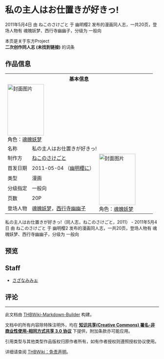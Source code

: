 # 私の主人はお仕置きが好きっ!

<!-- source html: G:\repos\THBWiki-Markdown-Builder\THBWikiMarkdown\Temp\main\e\e9\ns0%3A%E7%A7%81%E3%81%AE%E4%B8%BB%E4%BA%BA%E3%81%AF%E3%81%8A%E4%BB%95%E7%BD%AE%E3%81%8D%E3%81%8C%E5%A5%BD%E3%81%8D%E3%81%A3%21.html -->

2011年5月4日 由 ねこのさけごと 于 幽明樱2 发布的漫画同人志，一共20页，登场人物有 魂魄妖梦、西行寺幽幽子，分级为 一般向

本页是关于东方Project  
 **二次创作同人志 (未找到链接)** 的词条

## 作品信息

<table><tbody><tr><th colspan="3">基本信息</th></tr><tr><td class="cover-artwork-mobile" colspan="2"><a href="./文件-私の主人はお仕置きが好きっ!封面.jpg.md" class="image" title="封面图片"><img alt="封面图片" src="https://upload.thwiki.cc/thumb/9/92/%E7%A7%81%E3%81%AE%E4%B8%BB%E4%BA%BA%E3%81%AF%E3%81%8A%E4%BB%95%E7%BD%AE%E3%81%8D%E3%81%8C%E5%A5%BD%E3%81%8D%E3%81%A3%21%E5%B0%81%E9%9D%A2.jpg/119px-%E7%A7%81%E3%81%AE%E4%B8%BB%E4%BA%BA%E3%81%AF%E3%81%8A%E4%BB%95%E7%BD%AE%E3%81%8D%E3%81%8C%E5%A5%BD%E3%81%8D%E3%81%A3%21%E5%B0%81%E9%9D%A2.jpg" decoding="async" loading="lazy" width="119" height="168" srcset="https://upload.thwiki.cc/thumb/9/92/%E7%A7%81%E3%81%AE%E4%B8%BB%E4%BA%BA%E3%81%AF%E3%81%8A%E4%BB%95%E7%BD%AE%E3%81%8D%E3%81%8C%E5%A5%BD%E3%81%8D%E3%81%A3%21%E5%B0%81%E9%9D%A2.jpg/178px-%E7%A7%81%E3%81%AE%E4%B8%BB%E4%BA%BA%E3%81%AF%E3%81%8A%E4%BB%95%E7%BD%AE%E3%81%8D%E3%81%8C%E5%A5%BD%E3%81%8D%E3%81%A3%21%E5%B0%81%E9%9D%A2.jpg 1.5x, https://upload.thwiki.cc/thumb/9/92/%E7%A7%81%E3%81%AE%E4%B8%BB%E4%BA%BA%E3%81%AF%E3%81%8A%E4%BB%95%E7%BD%AE%E3%81%8D%E3%81%8C%E5%A5%BD%E3%81%8D%E3%81%A3%21%E5%B0%81%E9%9D%A2.jpg/238px-%E7%A7%81%E3%81%AE%E4%B8%BB%E4%BA%BA%E3%81%AF%E3%81%8A%E4%BB%95%E7%BD%AE%E3%81%8D%E3%81%8C%E5%A5%BD%E3%81%8D%E3%81%A3%21%E5%B0%81%E9%9D%A2.jpg 2x" data-file-width="600" data-file-height="847"></a><div class="cover-char">角色：<a href="./魂魄妖梦.md" title="魂魄妖梦">魂魄妖梦</a></div></td>
</tr><tr><td class="label">名称</td><td colspan="2"> 私の主人はお仕置きが好きっ! </td></tr><tr><td class="label">制作方</td><td><a href="./ねこのさけごと.md" title="ねこのさけごと">ねこのさけごと</a></td><td class="cover-artwork" rowspan="6" style="min-width:168px;"><a href="./文件-私の主人はお仕置きが好きっ!封面.jpg.md" class="image" title="封面图片"><img alt="封面图片" src="https://upload.thwiki.cc/thumb/9/92/%E7%A7%81%E3%81%AE%E4%B8%BB%E4%BA%BA%E3%81%AF%E3%81%8A%E4%BB%95%E7%BD%AE%E3%81%8D%E3%81%8C%E5%A5%BD%E3%81%8D%E3%81%A3%21%E5%B0%81%E9%9D%A2.jpg/119px-%E7%A7%81%E3%81%AE%E4%B8%BB%E4%BA%BA%E3%81%AF%E3%81%8A%E4%BB%95%E7%BD%AE%E3%81%8D%E3%81%8C%E5%A5%BD%E3%81%8D%E3%81%A3%21%E5%B0%81%E9%9D%A2.jpg" decoding="async" loading="lazy" width="119" height="168" srcset="https://upload.thwiki.cc/thumb/9/92/%E7%A7%81%E3%81%AE%E4%B8%BB%E4%BA%BA%E3%81%AF%E3%81%8A%E4%BB%95%E7%BD%AE%E3%81%8D%E3%81%8C%E5%A5%BD%E3%81%8D%E3%81%A3%21%E5%B0%81%E9%9D%A2.jpg/178px-%E7%A7%81%E3%81%AE%E4%B8%BB%E4%BA%BA%E3%81%AF%E3%81%8A%E4%BB%95%E7%BD%AE%E3%81%8D%E3%81%8C%E5%A5%BD%E3%81%8D%E3%81%A3%21%E5%B0%81%E9%9D%A2.jpg 1.5x, https://upload.thwiki.cc/thumb/9/92/%E7%A7%81%E3%81%AE%E4%B8%BB%E4%BA%BA%E3%81%AF%E3%81%8A%E4%BB%95%E7%BD%AE%E3%81%8D%E3%81%8C%E5%A5%BD%E3%81%8D%E3%81%A3%21%E5%B0%81%E9%9D%A2.jpg/238px-%E7%A7%81%E3%81%AE%E4%B8%BB%E4%BA%BA%E3%81%AF%E3%81%8A%E4%BB%95%E7%BD%AE%E3%81%8D%E3%81%8C%E5%A5%BD%E3%81%8D%E3%81%A3%21%E5%B0%81%E9%9D%A2.jpg 2x" data-file-width="600" data-file-height="847"></a><div class="cover-char">角色：<a href="./魂魄妖梦.md" title="魂魄妖梦">魂魄妖梦</a></div></td>
</tr><tr><td class="label">首发日期</td><td>2011-05-04&#160;（<a href="/展会作品列表?e=%E5%B9%BD%E6%98%8E%E6%A8%B1%232">幽明櫻に</a>）</td></tr><tr><td class="label">类型</td><td>漫画</td></tr><tr><td class="label">分级指定</td><td>一般向</td></tr><tr><td class="label">页数</td><td>20P</td></tr><tr><td class="label">登场人物</td><td><a href="./魂魄妖梦.md" title="魂魄妖梦">魂魄妖梦</a>，<a href="./西行寺幽幽子.md" title="西行寺幽幽子">西行寺幽幽子</a></td></tr></tbody></table>

私の主人はお仕置きが好きっ!（同人志，ねこのさけごと，2011） - 2011年5月4日 由 ねこのさけごと 于 幽明樱2 发布的漫画同人志，一共20页，登场人物有 魂魄妖梦、西行寺幽幽子，分级为 一般向

## 预览

## Staff
- [さざなみみぉ](./さざなみみぉ.md)


## 评论




---

此文档由 [THBWiki-Markdown-Builder](https://github.com/Delsin-Yu/THBWiki-Markdown-Builder) 构建。

文档中的所有内容除特殊注明外，均在 [**知识共享(Creative Commons) 署名-非商业性使用-相同方式共享 3.0 协议**](https://creativecommons.org/licenses/by-sa/3.0/deed.zh-hans) 下提供，附加条款亦可能应用。

引用类型与其他类型作品版权归原作者所有，如有作者授权则遵照授权协议使用。

详细请查阅 [THBWiki：免责声明](https://thbwiki.cc/THBWiki:%E5%85%8D%E8%B4%A3%E5%A3%B0%E6%98%8E)。


